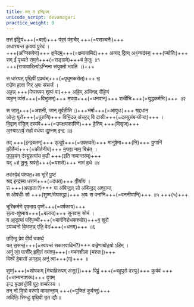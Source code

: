```yaml
---
title: तत् त इन्द्रियम्
unicode_script: devanagari
practice_weight: 0
---
```


तत्त॑ इंद्रि॒यं+++(=बलं)+++ प॑र॒मं प॑रा॒चैर् +++(=पराञ्चनैः)+++  
अधा॑रयन्त क॒वयः॑ पु॒रेदं ।  
+++(अग्निरूपेण)+++ क्ष॒मेदम्॒+++(=क्षमायामिदं)+++ अन्यद् दि॒व्य् अ१॒॑न्यद॑स्य॒ +++(ज्योतिः)+++  
सम् ईं॑ पृच्यते सम॒ने+++(=सङ्ग्रामे)+++व॑ के॒तुः ॥१  
+++(रात्रावादित्योऽग्निना संयुक्तो भवति ।)+++

स धा॑रयत् पृथि॒वीं प॒प्रथ॑च्+++(=पृथुमकरोत्)+++ च॒  
वज्रे॑ण ह॒त्वा निर् अ॒पः स॑सर्ज ।  
अह॒न्न् +++(मेघरूपम् शुष्णं वा)+++ अहि॒म् अभि॑नद् रौहि॒णं  
व्यह॒न् व्यं॑सं+++(=विभुजम्)+++ म॒घवा॒+++(=धनवान्)+++ शची॑भिः+++(=युद्धकर्मभिः)+++ ॥२

स जा॒तू+++(=अशनी, जान् तूर्वतीति।)+++भ॑र्मा+++(=आयुधः)+++ श्र॒द्दधा॑न॒  
ओजः॒ पुरो॑+++(=पुराणि)+++ विभिं॒दन्न् अ॑चर॒द् वि दासीः॑+++(=दस्युसंबन्धीन्यः)+++ ।  
वि॒द्वान् व॑ज्रि॒न् दस्य॑वे+++(=उपक्षयकारिणे)+++ हे॒तिम् +++(विसृज)+++  
अ॒स्याऽऽर्यं॒ सहो॑ वर्धया द्यु॒म्नम् इन्द्र ॥३

तद् +++(इन्द्रबलम्)+++ ऊ॒चुषे॒+++(=उक्तवते)+++ मानु॑षे॒मा+++(नि)+++ यु॒गानि॑  
की॒र्तेन्यं॑+++(=कीर्तनीयं)+++ म॒घवा॒ नाम॒ बिभ्र॑त् ।  
उ॒प॒प्र॒यन् द॑स्यु॒हत्या॑य व॒ज्री +++(इति नामान्तरम्)+++  
यद् +ह॑ सू॒नुः श्रव॑से॒+++(=यशसे)+++ नाम॑ द॒धे ॥४

तद॑स्ये॒दं प॑श्यत॒+आ भूरि॑ पु॒ष्टं  
श्रद् इन्द्र॑स्य धत्तन+++(=दधत)+++ वी॒र्या॑य ।  
स +++(अपहृताः?)+++ गा अ॑विन्द॒त् सो अ॑विन्द॒द् अश्वा॒न्त्  
स ओष॑धीः॒ सो +++(शुष्ण/मेघरुद्धाः)+++ अ॒पः स वना॑नि+++(=वननीयानि)+++ ॥५ +++(५)+++

भूरि॑कर्मणे वृष॒भाय॒ वृष्णे॑+++(=वर्षकाय)+++  
स॒त्य-शु॑ष्माय+++(=बलाय)+++ सुनवाम॒ सोमं॑ ।  
य आ॒दृत्या॑ परिप॒न्थी+++(=मार्गनिरोधकश्चोर)+++व॒ शूरो  
ऽय॑ज्वनो वि॒भज॒न्न् एति॒ वेदः॑+++(=धनम्)+++ ॥६

तदि॑न्द्र॒ प्रेव॑ वी॒र्यं॑ चकर्थ॒  
यत् स॒सन्तं॒+++(=स्वपन्तं सकारवादिनं?)+++ वज्रे॒णाबो॑ध॒यो ऽहि॑म् ।  
अनु॑ त्वा॒ पत्नी॑र् हृषि॒तं वय॑श्च॒+++(=गमनशीला [मरुतः])+++  
विश्वे॑ दे॒वासो॑ अमद॒न्न् अनु॑ त्वा+++(म्)+++ ॥

शुष्णं॒+++(=शोषकम् [मेघाहिरूपम् असुरं])+++ पिप्रुं॒ +++(=बहुपुरो दस्युः)+++ कुय॑वं +++(=धान्यनाशकः)+++ वृ॒त्रम्  
इ॑न्द्र य॒दाव॑धी॒र्वि पुरः॒ शम्ब॑रस्य ।  
तन् नो॑ मि॒त्रो वरु॑णो मामहन्ता॒म् +++(=पूजितं कुर्वन्तु)+++  
अदि॑तिः॒ सिन्धुः॑ पृथि॒वी उ॒त द्यौः॥
